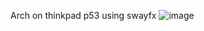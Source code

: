 Arch on thinkpad p53 using swayfx
![image](https://github.com/khamdany/Dotfiles/assets/30920568/cfe2b7e8-7ed6-4080-9336-26f24b136c84)
